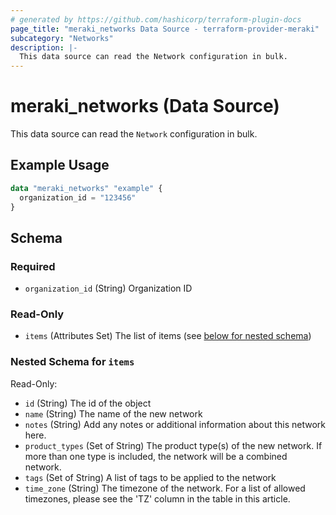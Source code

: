 ```yaml
---
# generated by https://github.com/hashicorp/terraform-plugin-docs
page_title: "meraki_networks Data Source - terraform-provider-meraki"
subcategory: "Networks"
description: |-
  This data source can read the Network configuration in bulk.
---
```


# meraki_networks (Data Source)

This data source can read the `Network` configuration in bulk.

## Example Usage

```terraform
data "meraki_networks" "example" {
  organization_id = "123456"
}
```

<!-- schema generated by tfplugindocs -->
## Schema

### Required

- `organization_id` (String) Organization ID

### Read-Only

- `items` (Attributes Set) The list of items (see [below for nested schema](#nestedatt--items))

<a id="nestedatt--items"></a>
### Nested Schema for `items`

Read-Only:

- `id` (String) The id of the object
- `name` (String) The name of the new network
- `notes` (String) Add any notes or additional information about this network here.
- `product_types` (Set of String) The product type(s) of the new network. If more than one type is included, the network will be a combined network.
- `tags` (Set of String) A list of tags to be applied to the network
- `time_zone` (String) The timezone of the network. For a list of allowed timezones, please see the 'TZ' column in the table in this article.

